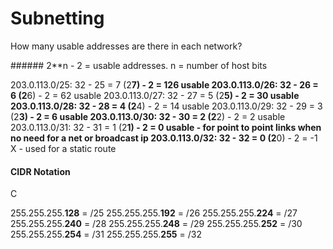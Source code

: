# Subnetting

How many usable addresses are there in each network?

###### 2**n - 2 = usable addresses. n = number of host bits

203.0.113.0/25: 32 - 25 = 7 (2**7) - 2 = 126 usable
203.0.113.0/26: 32 - 26 = 6 (2**6) - 2 = 62 usable
203.0.113.0/27: 32 - 27 = 5 (2**5) - 2 = 30 usable
203.0.113.0/28: 32 - 28 = 4 (2**4) - 2 = 14 usable
203.0.113.0/29: 32 - 29 = 3 (2**3) - 2 = 6 usable
203.0.113.0/30: 32 - 30 = 2 (2**2) - 2 = 2 usable
203.0.113.0/31: 32 - 31 = 1 (2**1) - 2 = 0 usable - for point to point links when no need for a net or broadcast ip
203.0.113.0/32: 32 - 32 = 0 (2**0) - 2 = -1 X - used for a static route 

#### CIDR Notation

C

255.255.255.**128** = /25
255.255.255.**192** = /26
255.255.255.**224** = /27
255.255.255.**240** = /28
255.255.255.**248** = /29
255.255.255.**252** = /30
255.255.255.**254** = /31
255.255.255.**255** = /32




